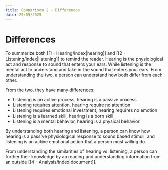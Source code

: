 ```yaml
---
title: Comparison 2 - Differences
date: 25/09/2025
---
```

# Differences

To summarize both [[1 - Hearing/index|hearing]] and [[2 - Listening/index|listening]] to remind the reader. Hearing is the physiological act and response to sound that enters your ears. While listening is the mental act to understand and take in the sound that enters your ears. From understanding the two, a person can understand how both differ from each other.

From the two, they have many differences:

* Listening is an active process, hearing is a passive process
* Listening requires attention, hearing require no attention
* Listening requires emotional investment, hearing requires no emotion
* Listening is a learned skill, hearing is a born skill
* Listening is a mental behavior, hearing is a physical behavior

By understanding both hearing and listening, a person can know how hearing is a passive physiological response to sound based stimuli, and listening is an active emotional action that a person must willing do.

From understanding the similarities of hearing vs. listening, a person can further their knowledge by an reading and understanding information from an outside [[4 - Analysis/index|document]].